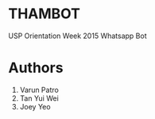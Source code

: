 # THAMBOT

USP Orientation Week 2015 Whatsapp Bot

Authors
=======
1. Varun Patro
2. Tan Yui Wei
3. Joey Yeo
